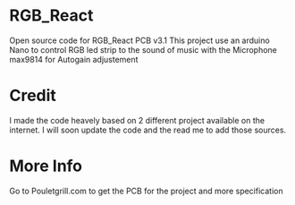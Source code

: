 # RGB_React
Open source code for RGB_React PCB v3.1 
This project use an arduino Nano to control RGB led strip to the sound of music with the Microphone max9814 for Autogain adjustement

# Credit
I made the code heavely based on 2 different project available on the internet. I will soon update the code and the read me to add those sources.

# More Info
Go to Pouletgrill.com to get the PCB for the project and more specification
